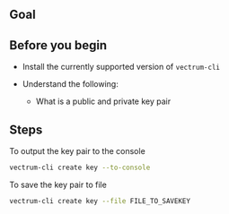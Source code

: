 ## Goal

## Before you begin

* Install the currently supported version of `vectrum-cli`

* Understand the following:
  * What is a public and private key pair

## Steps

To output the key pair to the console

```sh
vectrum-cli create key --to-console
```

To save the key pair to file

```sh
vectrum-cli create key --file FILE_TO_SAVEKEY
```